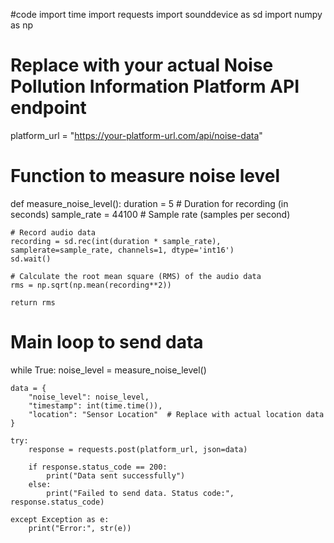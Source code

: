 #code
import time
import requests
import sounddevice as sd
import numpy as np

# Replace with your actual Noise Pollution Information Platform API endpoint
platform_url = "https://your-platform-url.com/api/noise-data"

# Function to measure noise level
def measure_noise_level():
    duration = 5  # Duration for recording (in seconds)
    sample_rate = 44100  # Sample rate (samples per second)
    
    # Record audio data
    recording = sd.rec(int(duration * sample_rate), samplerate=sample_rate, channels=1, dtype='int16')
    sd.wait()

    # Calculate the root mean square (RMS) of the audio data
    rms = np.sqrt(np.mean(recording**2))
    
    return rms

# Main loop to send data
while True:
    noise_level = measure_noise_level()
    
    data = {
        "noise_level": noise_level,
        "timestamp": int(time.time()),
        "location": "Sensor Location"  # Replace with actual location data
    }
    
    try:
        response = requests.post(platform_url, json=data)
        
        if response.status_code == 200:
            print("Data sent successfully")
        else:
            print("Failed to send data. Status code:", response.status_code)
    
    except Exception as e:
        print("Error:", str(e))
    
  
